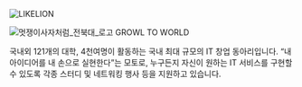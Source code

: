 
![LIKELION](https://github.com/user-attachments/assets/7d3483da-2a33-4fe0-8f87-d36bb911bb4b)


![멋쟁이사자처럼_전북대_로고](https://github.com/user-attachments/assets/75f1c5e6-c8ba-41d9-8b6a-9f7c9ce7e39f) GROWL TO WORLD


국내외 121개의 대학, 4천여명이 활동하는 국내 최대 규모의 IT 창업 동아리입니다.
“내 아이디어를 내 손으로 실현한다”는 모토로, 누구든지 자신이 원하는 IT 서비스를 구현할 수 있도록 각종 스터디 및 네트워킹 행사 등을 지원하고 있습니다.
